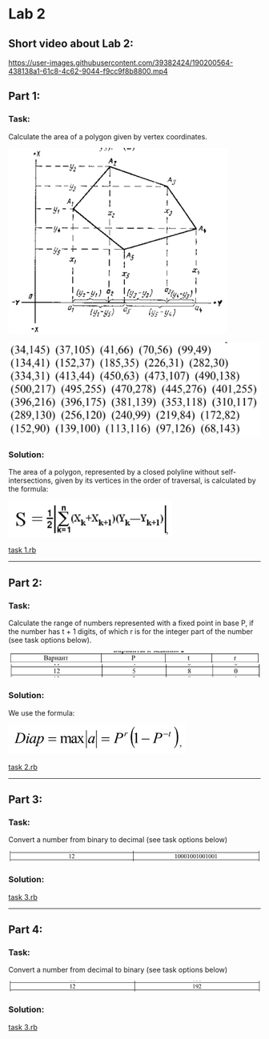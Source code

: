 # Lab 2

## Short video about Lab 2:
https://user-images.githubusercontent.com/39382424/190200564-438138a1-61c8-4c62-9044-f9cc9f8b8800.mp4

## Part 1:
### Task:
Calculate the area of a polygon given by vertex coordinates.

![formula](media/task%201%20description%20part%202.png)

![formula](media/task%201%20description%20part%201.png)

### Solution:
The area of a polygon, represented by a closed polyline without self-intersections, 
given by its vertices in the order of traversal, is calculated by the formula:

![formula](media/task%201%20solution.png)

[task 1.rb](task%201.rb)

---

## Part 2:
### Task:
Calculate the range of numbers represented with a fixed point in base P, 
if the number has t + 1 digits, of which r is for the integer part of the number (see task options below).

![formula](media/task%202%20description%20part%201.png)
![formula](media/task%202%20description%20part%202.png)

### Solution:
We use the formula:

![formula](media/task%202%20solution.png)

[task 2.rb](task%202.rb)

---

## Part 3:
### Task:
Convert a number from binary to decimal (see task options below)

![formula](media/task%203.png)

### Solution:
[task 3.rb](task%203.rb)

---

## Part 4:
### Task:
Convert a number from decimal to binary (see task options below)

![formula](media/task%204.png)

### Solution:
[task 3.rb](task%204.rb)
